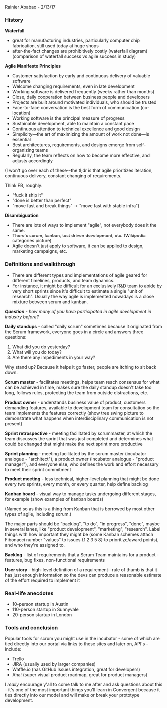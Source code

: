 Rainier Ababao - 2/13/17

### History

**Waterfall**

- great for manufacturing industries, particularly computer chip fabrication, still used today at huge shops
- after-the-fact changes are prohibitively costly (waterfall diagram) (comparison of waterfall success vs agile success in study)

**Agile Manifesto Principles**

- Customer satisfaction by early and continuous delivery of valuable software
- Welcome changing requirements, even in late development
- Working software is delivered frequently (weeks rather than months)
- Close, daily cooperation between business people and developers
- Projects are built around motivated individuals, who should be trusted
- Face-to-face conversation is the best form of communication (co-location)
- Working software is the principal measure of progress
- Sustainable development, able to maintain a constant pace
- Continuous attention to technical excellence and good design
- Simplicity—the art of maximizing the amount of work not done—is essential
- Best architectures, requirements, and designs emerge from self-organizing teams
- Regularly, the team reflects on how to become more effective, and adjusts accordingly

(I won't go over each of these--the tl;dr is that agile prioritizes iteration, continuous delivery, constant changing of requirements.

Think FB, roughly:

- "fuck it ship it"
- "done is better than perfect"
- "move fast and break things" -> "move fast with stable infra")

**Disambiguation**

- There are lots of ways to implement "agile", not everybody does it the same.
- There's scrum, kanban, test driven development, etc. (Wikipedia categories picture)
- Agile doesn't just apply to software, it can be applied to design, marketing campaigns, etc.

### Definitions and walkthrough

- There are different types and implementations of agile geared for different timelines, products, and team dynamics.
- For instance, it might be difficult for an exclusively R&D team to abide by very short sprints since it's difficult to estimate a single "unit of research". Usually the way agile is implemented nowadays is a close mixture between scrum and kanban.

_**Question** - how many of you have participated in agile development in industry before?_

**Daily standups** - called "daily scrum" sometimes because it originated from the Scrum framework, everyone goes in a circle and answers three questions:

1. What did you do yesterday?
2. What will you do today?
3. Are there any impediments in your way?

Why stand up? Because it helps it go faster, people are itching to sit back down.

**Scrum master** - facilitates meetings, helps team reach consensus for what can be achieved in time, makes sure the daily standup doesn't take too long, follows rules, protecting the team from outside distractions, etc.

**Product owner** - understands business value of product, customers demanding features, available to development team for consultation so the team implements the features correctly (show tree swing picture to demonstrate what happens when interdisciplinary communication is not present)

**Sprint retrospective** - meeting facilitated by scrummaster, at which the team discusses the sprint that was just completed and determines what could be changed that might make the next sprint more productive

**Sprint planning** - meeting facilitated by the scrum master (incubator analogue - "architect"), a product owner (incubator analogue - "product manager"), and everyone else, who defines the work and effort necessary to meet their sprint commitment

**Product meeting** - less technical, higher-level planning that might be done every two sprints, every month, or every quarter, help define backlog

**Kanban board** - visual way to manage tasks undergoing different stages, for example (show examples of kanban boards)

(Named so as this is a thing from Kanban that is borrowed by most other types of agile, including scrum.)

The major parts should be "backlog", "to do", "in progress", "done", maybe in several lanes, like "product development", "marketing", "research". Label things with how important they might be (some Kanban schemes attach Fibonacci number "values" to issues {1 2 3 5 8} to prioritize/award points), and who they're assigned to.

**Backlog** - list of requirements that a Scrum Team maintains for a product - features, bug fixes, non-functional requirements

**User story** - high-level definition of a requirement--rule of thumb is that it has just enough information so the devs can produce a reasonable estimate of the effort required to implement it


### Real-life anecdotes

- 10-person startup in Austin
- 110-person startup in Sunnyvale
- 20-person startup in London

### Tools and conclusion

Popular tools for scrum you might use in the incubator - some of which are tied directly into our portal via links to these sites and later on, API's - include:

- Trello
- JIRA (usually used by larger companies)
- Waffle.io (has GitHub Issues integration, great for developers)
- Aha! (super visual product roadmap, great for product managers)

I _really_ encourage y'all to come talk to me after and ask questions about this - it's one of the most important things you'll learn in Convergent because it ties directly into our model and will make or break your prototype development.